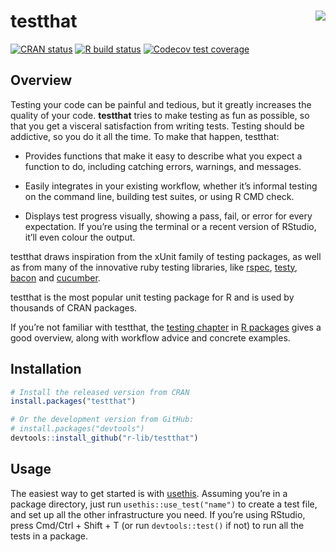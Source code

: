 
<!-- README.md is generated from README.Rmd. Please edit that file -->

# testthat <img src="man/figures/logo.png" align="right" />

<!-- badges: start -->

[![CRAN
status](https://www.r-pkg.org/badges/version/testthat)](https://cran.r-project.org/package=testthat)
[![R build
status](https://github.com/r-lib/testthat/workflows/R-CMD-check/badge.svg)](https://github.com/r-lib/testthat/actions)
[![Codecov test
coverage](https://codecov.io/gh/r-lib/testthat/branch/master/graph/badge.svg)](https://codecov.io/gh/r-lib/testthat?branch=master)
<!-- badges: end -->

## Overview

Testing your code can be painful and tedious, but it greatly increases
the quality of your code. **testthat** tries to make testing as fun as
possible, so that you get a visceral satisfaction from writing tests.
Testing should be addictive, so you do it all the time. To make that
happen, testthat:

  - Provides functions that make it easy to describe what you expect a
    function to do, including catching errors, warnings, and messages.

  - Easily integrates in your existing workflow, whether it’s informal
    testing on the command line, building test suites, or using R CMD
    check.

  - Displays test progress visually, showing a pass, fail, or error for
    every expectation. If you’re using the terminal or a recent version
    of RStudio, it’ll even colour the output.

testthat draws inspiration from the xUnit family of testing packages, as
well as from many of the innovative ruby testing libraries, like
[rspec](https://rspec.info/), [testy](https://github.com/ahoward/testy),
[bacon](https://github.com/leahneukirchen/bacon) and
[cucumber](https://cucumber.io).

testthat is the most popular unit testing package for R and is used by
thousands of CRAN packages.

If you’re not familiar with testthat, the [testing
chapter](https://r-pkgs.org/tests.html) in [R
packages](https://r-pkgs.org) gives a good overview, along with workflow
advice and concrete examples.

## Installation

``` r
# Install the released version from CRAN
install.packages("testthat")

# Or the development version from GitHub:
# install.packages("devtools")
devtools::install_github("r-lib/testthat")
```

## Usage

The easiest way to get started is with
[usethis](https://github.com/r-lib/usethis). Assuming you’re in a
package directory, just run `usethis::use_test("name")` to create a test
file, and set up all the other infrastructure you need. If you’re using
RStudio, press Cmd/Ctrl + Shift + T (or run `devtools::test()` if not)
to run all the tests in a package.
